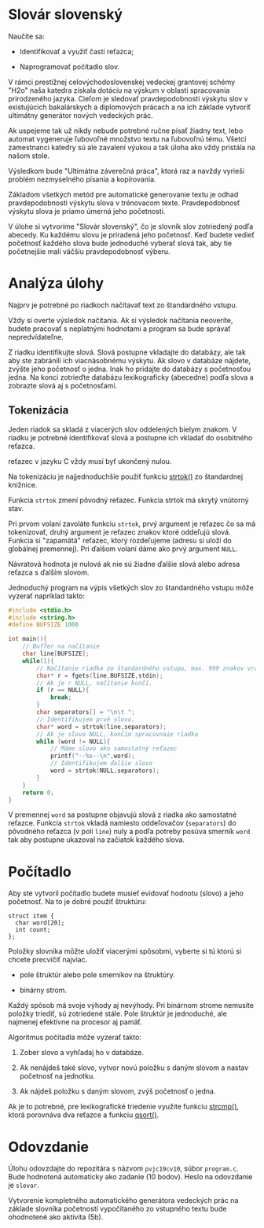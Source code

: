 # Slovár slovenský

Naučíte sa:

  - Identifikovať a využiť časti reťazca;

  - Naprogramovať počítadlo slov.

V rámci prestížnej celovýchodoslovenskej vedeckej grantovej schémy "H2o"
naša katedra získala dotáciu na výskum v oblasti spracovania
prirodzeného jazyka. Cieľom je sledovať pravdepodobnosti výskytu slov v
existujúcich bakalárskych a diplomových prácach a na ich základe
vytvoriť ultimátny generátor nových vedeckých prác.

Ak uspejeme tak už nikdy nebude potrebné ručne písať žiadny text, lebo
automat vygeneruje ľubovoľné množstvo textu na ľubovoľnú tému. Všetci
zamestnanci katedry sú ale zavalení výukou a tak úloha ako vždy pristála
na našom stole.

Výsledkom bude "Ultimátna záverečná práca", ktorá raz a navždy vyrieši
problém nezmyselného písania a kopírovania.

Základom všetkých metód pre automatické generovanie textu je odhad
pravdepodobnosti výskytu slova v trénovacom texte. Pravdepodobnosť
výskytu slova je priamo úmerná jeho početnosti.

V úlohe si vytvoríme "Slovár slovenský", čo je slovník slov zotriedený
podľa abecedy. Ku každému slovu je priradená jeho početnosť. Keď budete
vedieť početnosť každého slova bude jednoduché vyberať slová tak, aby
tie početnejšie mali väčšiu pravdepodobnosť výberu.

# Analýza úlohy

Najprv je potrebné po riadkoch načítavať text zo štandardného vstupu.

<div class="warning">

Vždy si overte výsledok načítania. Ak si výsledok načítania neoveríte,
budete pracovať s neplatnými hodnotami a program sa bude správať
nepredvídateľne.

</div>

Z riadku identifikujte slová. Slová postupne vkladajte do databázy, ale
tak aby ste zabránili ich viacnásobnému výskytu. Ak slovo v databáze
nájdete, zvýšte jeho početnosť o jedna. Inak ho pridajte do databázy s
početnosťou jedna. Na konci zotrieďte databázu lexikograficky (abecedne)
podľa slova a zobrazte slová aj s početnosťami.

## Tokenizácia

Jeden riadok sa skladá z viacerých slov oddelených bielym znakom. V
riadku je potrebné identifikovať slová a postupne ich vkladať do
osobitného reťazca.

<div class="note">

reťazec v jazyku C vždy musí byť ukončený nulou.

</div>

Na tokenizáciu je najjednoduchšie použiť funkciu
[strtok()](http://www.cplusplus.com/reference/cstring/strtok/) zo
štandardnej knižnice.

<div class="warning">

Funkcia `strtok` zmení pôvodný reťazec. Funkcia strtok má skrytý
vnútorný stav.

</div>

Pri prvom volaní zavoláte funkciu `strtok`, prvý argument je reťazec čo
sa má tokenizovať, druhý argument je reťazec znakov ktoré oddeľujú
slová. Funkcia si "zapamätá" reťazec, ktorý rozdeľujeme (adresu si
uloží do globálnej premennej). Pri ďalšom volaní dáme ako prvý
argument `NULL`.

Návratová hodnota je nulová ak nie sú žiadne ďalšie slová alebo adresa
reťazca s ďalším slovom.

Jednoduchý program na výpis všetkých slov zo štandardného vstupu môže
vyzerať napríklad takto:

``` c
#include <stdio.h>
#include <string.h>
#define BUFSIZE 1000

int main(){
    // Buffer na načítanie
    char line[BUFSIZE];
    while(1){
        // Načítanie riadka zo štandardného vstupu, max. 999 znakov vrátane konca riadka.
        char* r = fgets(line,BUFSIZE,stdin);
        // Ak je r NULL, načítanie končí.
        if (r == NULL){
            break;
        }
        char separators[] = "\n\t ";
        // Identifikujem prvé slovo.
        char* word = strtok(line,separators);
        // Ak je slovo NULL, končím spracovnaie riadka
        while (word != NULL){
            // Máme slovo ako samostatný reťazec
            printf("--%s--\n",word);
            // Identifikujem ďalšie slovo
            word = strtok(NULL,separators);
        }
    }
    return 0;
}
```

V premennej `word` sa postupne objavujú slová z riadka ako samostatné
reťazce. Funkcia `strtok` vkladá namiesto oddeľovačov (`separators`) do
pôvodného reťazca (v poli `line`) nuly a podľa potreby posúva smerník
`word` tak aby postupne ukazoval na začiatok každého slova.

# Počítadlo

Aby ste vytvoril počítadlo budete musieť evidovať hodnotu (slovo) a jeho
početnosť. Na to je dobré použiť štruktúru:

    struct item {
      char word[20];
      int count;
    };

Položky slovníka môžte uložiť viacerými spôsobmi, vyberte si tú ktorú si
chcete precvičiť najviac.

  - pole štruktúr alebo pole smerníkov na štruktúry.

  - binárny strom.

Každý spôsob má svoje výhody aj nevýhody. Pri binárnom strome nemusíte
položky triediť, sú zotriedené stále. Pole štruktúr je jednoduché, ale
najmenej efektívne na procesor aj pamäť.

Algoritmus počítadla môže vyzerať takto:

1.  Zober slovo a vyhľadaj ho v databáze.

2.  Ak nenájdeš také slovo, vytvor novú položku s daným slovom a nastav
    početnosť na jednotku.

3.  Ak nájdeš položku s daným slovom, zvýš početnosť o jedna.

Ak je to potrebné, pre lexikografické triedenie využite funkciu
[strcmp()](http://www.cplusplus.com/reference/cstring/strcmp/), ktorá
porovnáva dva reťazce a funkciu
[qsort()](http://www.cplusplus.com/reference/cstdlib/qsort/).

# Odovzdanie

Úlohu odovzdajte do repozitára s názvom `pvjc19cv10`, súbor `program.c`.
Bude hodnotená automaticky ako zadanie (10 bodov). Heslo na odovzdanie
je `slovar`.

Vytvorenie kompletného automatického generátora vedeckých prác na
základe slovníka početností vypočítaného zo vstupného textu bude
ohodnotené ako aktivita (5b).

